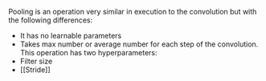 Pooling is an operation very similar in execution to the convolution but with the following differences:
- It has no learnable parameters
- Takes max number or average number for each step of the convolution.
This operation has two hyperparameters:
- Filter size
- [[Stride]]